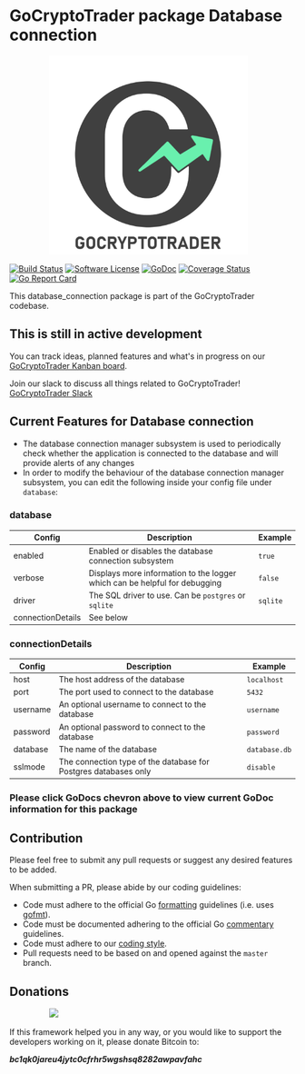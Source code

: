 # GoCryptoTrader package Database connection

<img src="/common/gctlogo.png?raw=true" width="350px" height="350px" hspace="70">


[![Build Status](https://gocryptotrader/actions/workflows/tests.yml/badge.svg?branch=master)](https://gocryptotrader/actions/workflows/tests.yml)
[![Software License](https://img.shields.io/badge/License-MIT-orange.svg?style=flat-square)](https://gocryptotrader/blob/master/LICENSE)
[![GoDoc](https://godoc.org/gocryptotrader?status.svg)](https://godoc.org/gocryptotrader/engine/database_connection)
[![Coverage Status](https://codecov.io/gh/thrasher-corp/gocryptotrader/graph/badge.svg?token=41784B23TS)](https://codecov.io/gh/thrasher-corp/gocryptotrader)
[![Go Report Card](https://goreportcard.com/badge/gocryptotrader)](https://goreportcard.com/report/gocryptotrader)


This database_connection package is part of the GoCryptoTrader codebase.

## This is still in active development

You can track ideas, planned features and what's in progress on our [GoCryptoTrader Kanban board](https://github.com/orgs/thrasher-corp/projects/3).

Join our slack to discuss all things related to GoCryptoTrader! [GoCryptoTrader Slack](https://join.slack.com/t/gocryptotrader/shared_invite/enQtNTQ5NDAxMjA2Mjc5LTc5ZDE1ZTNiOGM3ZGMyMmY1NTAxYWZhODE0MWM5N2JlZDk1NDU0YTViYzk4NTk3OTRiMDQzNGQ1YTc4YmRlMTk)

## Current Features for Database connection
+ The database connection manager subsystem is used to periodically check whether the application is connected to the database and will provide alerts of any changes
+ In order to modify the behaviour of the database connection manager subsystem, you can edit the following inside your config file under `database`:

### database

| Config | Description | Example |
| ------ | ----------- | ------- |
| enabled | Enabled or disables the database connection subsystem |  `true` |
| verbose | Displays more information to the logger which can be helpful for debugging | `false` |
| driver | The SQL driver to use. Can be `postgres` or `sqlite` | `sqlite` |
| connectionDetails | See below |  |

### connectionDetails

| Config | Description | Example |
| ------ | ----------- | ------- |
| host | The host address of the database |  `localhost` |
| port |  The port used to connect to the database |  `5432` |
| username | An optional username to connect to the database | `username` |
| password | An optional password to connect to the database | `password` |
| database | The name of the database | `database.db` |
| sslmode | The connection type of the database for Postgres databases only | `disable` |

### Please click GoDocs chevron above to view current GoDoc information for this package

## Contribution

Please feel free to submit any pull requests or suggest any desired features to be added.

When submitting a PR, please abide by our coding guidelines:

+ Code must adhere to the official Go [formatting](https://golang.org/doc/effective_go.html#formatting) guidelines (i.e. uses [gofmt](https://golang.org/cmd/gofmt/)).
+ Code must be documented adhering to the official Go [commentary](https://golang.org/doc/effective_go.html#commentary) guidelines.
+ Code must adhere to our [coding style](https://gocryptotrader/blob/master/doc/coding_style.md).
+ Pull requests need to be based on and opened against the `master` branch.

## Donations

<img src="https://gocryptotrader/blob/master/web/src/assets/donate.png?raw=true" hspace="70">

If this framework helped you in any way, or you would like to support the developers working on it, please donate Bitcoin to:

***bc1qk0jareu4jytc0cfrhr5wgshsq8282awpavfahc***
